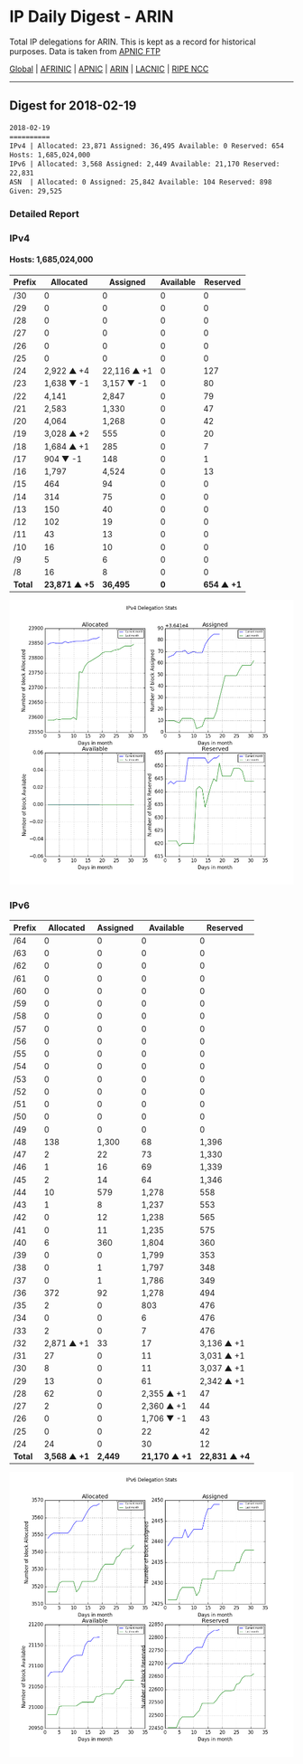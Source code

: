 # IP Daily Digest - ARIN 

Total IP delegations for ARIN. This is kept as a record for historical purposes. Data is taken from [APNIC FTP](https://ftp.apnic.net/)

[Global](https://github.com/csmets/IP-Daily-Digest) | [AFRINIC](https://github.com/csmets/IP-Daily-Digest/tree/master/archives/AFRINIC) | [APNIC](https://github.com/csmets/IP-Daily-Digest/tree/master/archives/APNIC) | [ARIN](https://github.com/csmets/IP-Daily-Digest/tree/master/archives/ARIN) | [LACNIC](https://github.com/csmets/IP-Daily-Digest/tree/master/archives/LACNIC) | [RIPE NCC](https://github.com/csmets/IP-Daily-Digest/tree/master/archives/RIPE_NCC)

---

## Digest for 2018-02-19
```
2018-02-19
==========
IPv4 | Allocated: 23,871 Assigned: 36,495 Available: 0 Reserved: 654 Hosts: 1,685,024,000
IPv6 | Allocated: 3,568 Assigned: 2,449 Available: 21,170 Reserved: 22,831
ASN  | Allocated: 0 Assigned: 25,842 Available: 104 Reserved: 898 Given: 29,525
```

### Detailed Report

### IPv4

#### Hosts: **1,685,024,000**

| Prefix | Allocated | Assigned | Available | Reserved |
| ----- | ----- | ----- | ----- | ----- |
| /30 | 0 | 0 | 0 | 0 |
| /29 | 0 | 0 | 0 | 0 |
| /28 | 0 | 0 | 0 | 0 |
| /27 | 0 | 0 | 0 | 0 |
| /26 | 0 | 0 | 0 | 0 |
| /25 | 0 | 0 | 0 | 0 |
| /24 | 2,922 ▲ +4 | 22,116 ▲ +1 | 0 | 127 |
| /23 | 1,638 ▼ -1 | 3,157 ▼ -1 | 0 | 80 |
| /22 | 4,141 | 2,847 | 0 | 79 |
| /21 | 2,583 | 1,330 | 0 | 47 |
| /20 | 4,064 | 1,268 | 0 | 42 |
| /19 | 3,028 ▲ +2 | 555 | 0 | 20 |
| /18 | 1,684 ▲ +1 | 285 | 0 | 7 |
| /17 | 904 ▼ -1 | 148 | 0 | 1 |
| /16 | 1,797 | 4,524 | 0 | 13 |
| /15 | 464 | 94 | 0 | 0 |
| /14 | 314 | 75 | 0 | 0 |
| /13 | 150 | 40 | 0 | 0 |
| /12 | 102 | 19 | 0 | 0 |
| /11 | 43 | 13 | 0 | 0 |
| /10 | 16 | 10 | 0 | 0 |
| /9 | 5 | 6 | 0 | 0 |
| /8 | 16 | 8 | 0 | 0 |
| **Total** | **23,871 ▲ +5** | **36,495** | **0** | **654 ▲ +1** |

![ipv4-stats](ipv4-figure.png)

### IPv6

| Prefix | Allocated | Assigned | Available | Reserved |
| ----- | ----- | ----- | ----- | ----- |
| /64 | 0 | 0 | 0 | 0 |
| /63 | 0 | 0 | 0 | 0 |
| /62 | 0 | 0 | 0 | 0 |
| /61 | 0 | 0 | 0 | 0 |
| /60 | 0 | 0 | 0 | 0 |
| /59 | 0 | 0 | 0 | 0 |
| /58 | 0 | 0 | 0 | 0 |
| /57 | 0 | 0 | 0 | 0 |
| /56 | 0 | 0 | 0 | 0 |
| /55 | 0 | 0 | 0 | 0 |
| /54 | 0 | 0 | 0 | 0 |
| /53 | 0 | 0 | 0 | 0 |
| /52 | 0 | 0 | 0 | 0 |
| /51 | 0 | 0 | 0 | 0 |
| /50 | 0 | 0 | 0 | 0 |
| /49 | 0 | 0 | 0 | 0 |
| /48 | 138 | 1,300 | 68 | 1,396 |
| /47 | 2 | 22 | 73 | 1,330 |
| /46 | 1 | 16 | 69 | 1,339 |
| /45 | 2 | 14 | 64 | 1,346 |
| /44 | 10 | 579 | 1,278 | 558 |
| /43 | 1 | 8 | 1,237 | 553 |
| /42 | 0 | 12 | 1,238 | 565 |
| /41 | 0 | 11 | 1,235 | 575 |
| /40 | 6 | 360 | 1,804 | 360 |
| /39 | 0 | 0 | 1,799 | 353 |
| /38 | 0 | 1 | 1,797 | 348 |
| /37 | 0 | 1 | 1,786 | 349 |
| /36 | 372 | 92 | 1,278 | 494 |
| /35 | 2 | 0 | 803 | 476 |
| /34 | 0 | 0 | 6 | 476 |
| /33 | 2 | 0 | 7 | 476 |
| /32 | 2,871 ▲ +1 | 33 | 17 | 3,136 ▲ +1 |
| /31 | 27 | 0 | 11 | 3,031 ▲ +1 |
| /30 | 8 | 0 | 11 | 3,037 ▲ +1 |
| /29 | 13 | 0 | 61 | 2,342 ▲ +1 |
| /28 | 62 | 0 | 2,355 ▲ +1 | 47 |
| /27 | 2 | 0 | 2,360 ▲ +1 | 44 |
| /26 | 0 | 0 | 1,706 ▼ -1 | 43 |
| /25 | 0 | 0 | 22 | 42 |
| /24 | 24 | 0 | 30 | 12 |
| **Total** | **3,568 ▲ +1** | **2,449** | **21,170 ▲ +1** | **22,831 ▲ +4** |

![ipv6-stats](ipv6-figure.png)